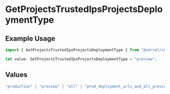 # GetProjectsTrustedIpsProjectsDeploymentType

## Example Usage

```typescript
import { GetProjectsTrustedIpsProjectsDeploymentType } from "@vercel/sdk/models/getprojectsop.js";

let value: GetProjectsTrustedIpsProjectsDeploymentType = "preview";
```

## Values

```typescript
"production" | "preview" | "all" | "prod_deployment_urls_and_all_previews" | "all_except_custom_domains"
```